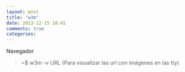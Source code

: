 ```yaml
---
layout: post
title: "w3m"
date: 2013-12-15 18:41
comments: true
categories: 
---
```

Navegador

>~$ w3m -v URL (Para visualizar las url con imágenes en las tty)

